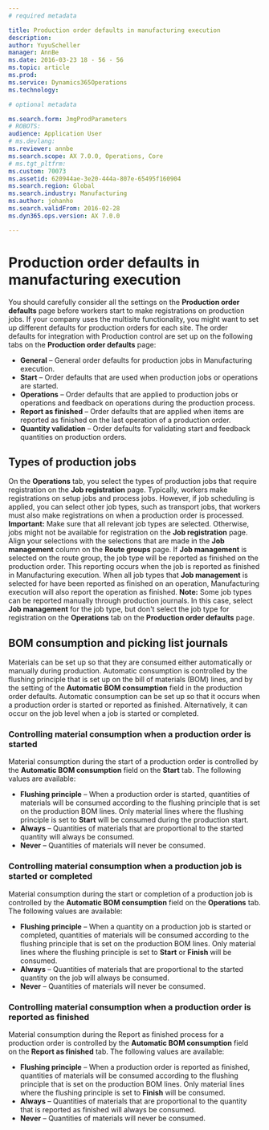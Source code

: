 ```yaml
---
# required metadata

title: Production order defaults in manufacturing execution
description: 
author: YuyuScheller
manager: AnnBe
ms.date: 2016-03-23 18 - 56 - 56
ms.topic: article
ms.prod: 
ms.service: Dynamics365Operations
ms.technology: 

# optional metadata

ms.search.form: JmgProdParameters
# ROBOTS: 
audience: Application User
# ms.devlang: 
ms.reviewer: annbe
ms.search.scope: AX 7.0.0, Operations, Core
# ms.tgt_pltfrm: 
ms.custom: 70073
ms.assetid: 620944ae-3e20-444a-807e-65495f160904
ms.search.region: Global
ms.search.industry: Manufacturing
ms.author: johanho
ms.search.validFrom: 2016-02-28
ms.dyn365.ops.version: AX 7.0.0

---
```


# Production order defaults in manufacturing execution



You should carefully consider all the settings on the **Production order defaults** page before workers start to make registrations on production jobs. If your company uses the multisite functionality, you might want to set up different defaults for production orders for each site. The order defaults for integration with Production control are set up on the following tabs on the **Production order defaults** page:

-   **General** – General order defaults for production jobs in Manufacturing execution.
-   **Start** – Order defaults that are used when production jobs or operations are started.
-   **Operations** – Order defaults that are applied to production jobs or operations and feedback on operations during the production process.
-   **Report as finished** – Order defaults that are applied when items are reported as finished on the last operation of a production order.
-   **Quantity validation** – Order defaults for validating start and feedback quantities on production orders.

## Types of production jobs
On the **Operations** tab, you select the types of production jobs that require registration on the **Job registration** page. Typically, workers make registrations on setup jobs and process jobs. However, if job scheduling is applied, you can select other job types, such as transport jobs, that workers must also make registrations on when a production order is processed. **Important:** Make sure that all relevant job types are selected. Otherwise, jobs might not be available for registration on the **Job registration** page. Align your selections with the selections that are made in the **Job management** column on the **Route groups** page. If **Job management** is selected on the route group, the job type will be reported as finished on the production order. This reporting occurs when the job is reported as finished in Manufacturing execution. When all job types that **Job management** is selected for have been reported as finished on an operation, Manufacturing execution will also report the operation as finished. **Note:** Some job types can be reported manually through production journals. In this case, select **Job management** for the job type, but don't select the job type for registration on the **Operations** tab on the **Production order defaults** page.

## BOM consumption and picking list journals
Materials can be set up so that they are consumed either automatically or manually during production. Automatic consumption is controlled by the flushing principle that is set up on the bill of materials (BOM) lines, and by the setting of the **Automatic BOM consumption** field in the production order defaults. Automatic consumption can be set up so that it occurs when a production order is started or reported as finished. Alternatively, it can occur on the job level when a job is started or completed.

### Controlling material consumption when a production order is started

Material consumption during the start of a production order is controlled by the **Automatic BOM consumption** field on the **Start** tab. The following values are available:

-   **Flushing principle** – When a production order is started, quantities of materials will be consumed according to the flushing principle that is set on the production BOM lines. Only material lines where the flushing principle is set to **Start** will be consumed during the production start.
-   **Always** – Quantities of materials that are proportional to the started quantity will always be consumed.
-   **Never** – Quantities of materials will never be consumed.

### Controlling material consumption when a production job is started or completed

Material consumption during the start or completion of a production job is controlled by the **Automatic BOM consumption** field on the **Operations** tab. The following values are available:

-   **Flushing principle** – When a quantity on a production job is started or completed, quantities of materials will be consumed according to the flushing principle that is set on the production BOM lines. Only material lines where the flushing principle is set to **Start** or **Finish** will be consumed.
-   **Always** – Quantities of materials that are proportional to the started quantity on the job will always be consumed.
-   **Never** – Quantities of materials will never be consumed.

### Controlling material consumption when a production order is reported as finished

Material consumption during the Report as finished process for a production order is controlled by the **Automatic BOM consumption** field on the **Report as finished** tab. The following values are available:

-   **Flushing principle** – When a production order is reported as finished, quantities of materials will be consumed according to the flushing principle that is set on the production BOM lines. Only material lines where the flushing principle is set to **Finish** will be consumed.
-   **Always** – Quantities of materials that are proportional to the quantity that is reported as finished will always be consumed.
-   **Never** – Quantities of materials will never be consumed.


